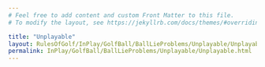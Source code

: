 ```yaml
---
# Feel free to add content and custom Front Matter to this file.
# To modify the layout, see https://jekyllrb.com/docs/themes/#overriding-theme-defaults

title: "Unplayable"
layout: RulesOfGolf/InPlay/GolfBall/BallLieProblems/Unplayable/Unplayable
permalink: InPlay/GolfBall/BallLieProblems/Unplayable/Unplayable.html
---
```

